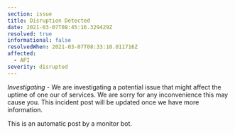 ```yaml
---
section: issue
title: Disruption Detected
date: 2021-03-07T08:45:16.329429Z
resolved: true
informational: false
resolvedWhen: 2021-03-07T08:33:10.011716Z
affected:
  - API
severity: disrupted
---
```

*Investigating* - We are investigating a potential issue that might affect the uptime of one our of services. We are sorry for any inconvenience this may cause you. This incident post will be updated once we have more information.

This is an automatic post by a monitor bot.
        